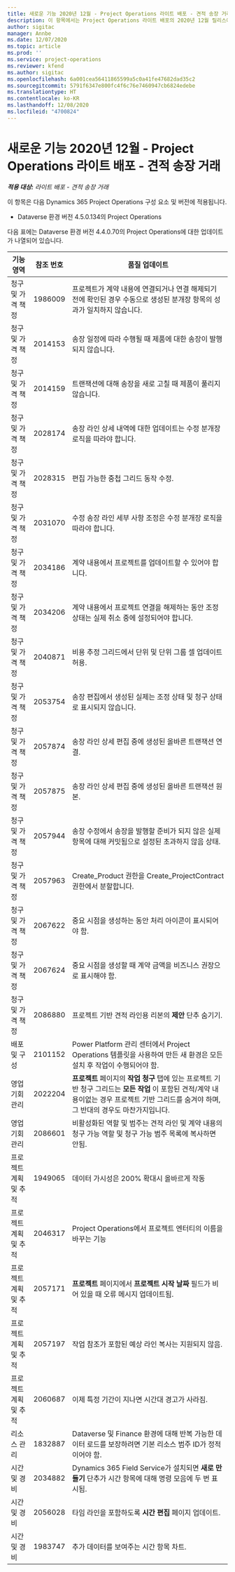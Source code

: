 ```yaml
---
title: 새로운 기능 2020년 12월 - Project Operations 라이트 배포 - 견적 송장 거래
description: 이 항목에서는 Project Operations 라이트 배포의 2020년 12월 릴리스에서 사용 가능한 품질 업데이트에 대한 정보를 제공합니다.
author: sigitac
manager: Annbe
ms.date: 12/07/2020
ms.topic: article
ms.prod: ''
ms.service: project-operations
ms.reviewer: kfend
ms.author: sigitac
ms.openlocfilehash: 6a001cea56411865599a5c0a41fe47682dad35c2
ms.sourcegitcommit: 5791f6347e800fc4f6c76e7460947cb6824edebe
ms.translationtype: HT
ms.contentlocale: ko-KR
ms.lasthandoff: 12/08/2020
ms.locfileid: "4700824"
---
```

# <a name="whats-new-december-2020---project-operations-lite-deployment---deal-to-proforma-invoicing"></a>새로운 기능 2020년 12월 - Project Operations 라이트 배포 - 견적 송장 거래

_**적용 대상:** 라이트 배포 - 견적 송장 거래_

이 항목은 다음 Dynamics 365 Project Operations 구성 요소 및 버전에 적용됩니다.

  - Dataverse 환경 버전 4.5.0.134의 Project Operations 

다음 표에는 Dataverse 환경 버전 4.4.0.70의 Project Operations에 대한 업데이트가 나열되어 있습니다.

| **기능 영역** | **참조 번호** | **품질 업데이트** |
| --- | --- | --- |
| 청구 및 가격 책정 | 1986009 | 프로젝트가 계약 내용에 연결되거나 연결 해제되기 전에 확인된 경우 수동으로 생성된 분개장 항목의 성과가 일치하지 않습니다. |
| 청구 및 가격 책정 | 2014153 | 송장 일정에 따라 수행될 때 제품에 대한 송장이 발행되지 않습니다. |
| 청구 및 가격 책정 | 2014159 | 트랜잭션에 대해 송장을 새로 고칠 때 제품이 풀리지 않습니다. |
| 청구 및 가격 책정 | 2028174 | 송장 라인 상세 내역에 대한 업데이트는 수정 분개장 로직을 따라야 합니다. |
| 청구 및 가격 책정 | 2028315 | 편집 가능한 중첩 그리드 동작 수정. |
| 청구 및 가격 책정 | 2031070 | 수정 송장 라인 세부 사항 조정은 수정 분개장 로직을 따라야 합니다. |
| 청구 및 가격 책정 | 2034186 | 계약 내용에서 프로젝트를 업데이트할 수 있어야 합니다. |
| 청구 및 가격 책정 | 2034206 | 계약 내용에서 프로젝트 연결을 해제하는 동안 조정 상태는 실제 취소 중에 설정되어야 합니다. |
| 청구 및 가격 책정 | 2040871 | 비용 추정 그리드에서 단위 및 단위 그룹 셀 업데이트 허용. |
| 청구 및 가격 책정 | 2053754 | 송장 편집에서 생성된 실제는 조정 상태 및 청구 상태로 표시되지 않습니다. |
| 청구 및 가격 책정 | 2057874 | 송장 라인 상세 편집 중에 생성된 올바른 트랜잭션 연결. |
| 청구 및 가격 책정 | 2057875 | 송장 라인 상세 편집 중에 생성된 올바른 트랜잭션 원본. |
| 청구 및 가격 책정 | 2057944 | 송장 수정에서 송장을 발행할 준비가 되지 않은 실제 항목에 대해 커밋됨으로 설정된 초과하지 않음 상태. |
| 청구 및 가격 책정 | 2057963 | Create\_Product 권한을 Create\_ProjectContract 권한에서 분할합니다. |
| 청구 및 가격 책정 | 2067622 | 중요 시점을 생성하는 동안 처리 아이콘이 표시되어야 함. |
| 청구 및 가격 책정 | 2067624 | 중요 시점을 생성할 때 계약 금액을 비즈니스 권장으로 표시해야 함. |
| 청구 및 가격 책정 | 2086880 | 프로젝트 기반 견적 라인용 리본의 **제안** 단추 숨기기. |
| 배포 및 구성 | 2101152 | Power Platform 관리 센터에서 Project Operations 템플릿을 사용하여 만든 새 환경은 모든 설치 후 작업이 수행되어야 함. |
|  영업 기회 관리 | 2022204 | **프로젝트** 페이지의 **작업 청구** 탭에 있는 프로젝트 기반 청구 그리드는 **모든 작업** 이 포함된 견적/계약 내용이없는 경우 프로젝트 기반 그리드를 숨겨야 하며, 그 반대의 경우도 마찬가지입니다. |
|  영업 기회 관리 | 2086601 | 비활성화된 역할 및 범주는 견적 라인 및 계약 내용의 청구 가능 역할 및 청구 가능 범주 목록에 복사하면 안됨. |
| 프로젝트 계획 및 추적 | 1949065 | 데이터 가시성은 200% 확대시 올바르게 작동 |
| 프로젝트 계획 및 추적 | 2046317 | Project Operations에서 프로젝트 엔터티의 이름을 바꾸는 기능 |
| 프로젝트 계획 및 추적 | 2057171 | **프로젝트** 페이지에서 **프로젝트 시작 날짜** 필드가 비어 있을 때 오류 메시지 업데이트됨. |
| 프로젝트 계획 및 추적 | 2057197 | 작업 참조가 포함된 예상 라인 복사는 지원되지 않음. |
| 프로젝트 계획 및 추적 | 2060687 | 이제 특정 기간이 지나면 시간대 경고가 사라짐. |
| 리소스 관리 | 1832887 | Dataverse 및 Finance 환경에 대해 반복 가능한 데이터 로드를 보장하려면 기본 리소스 범주 ID가 정적이어야 함. |
| 시간 및 경비 | 2034882 | Dynamics 365 Field Service가 설치되면 **새로 만들기** 단추가 시간 항목에 대해 명령 모음에 두 번 표시됨. |
| 시간 및 경비 | 2056028 | 타임 라인을 포함하도록 **시간 편집** 페이지 업데이트. |
| 시간 및 경비 | 1983747 | 추가 데이터를 보여주는 시간 항목 차트. |
